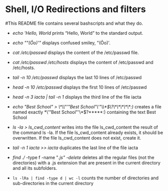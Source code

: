 # Shell, I/O Redirections and filters
#This README file contains several bashscripts and what they do.
* *echo 'Hello, World* prints “Hello, World” to the standard output.
* *echo "\"(Ôo)'"* displays confused smiley, "(Ôo)'.
* *cat /etc/passwd* displays the content of the /etc/passwd file.
* *cat /etc/passwd /etc/hosts* displays the content of /etc/passwd and /etc/hosts.
* *tail -n 10 /etc/passwd* displays the last 10 lines of /etc/passwd
* *head -n 10 /etc/passwd* displays the first 10 lines of /etc/passwd
* *head -n 3 iacta | tail -n 1* displays the third line of the file iacta
* *echo "Best School" > \\\*\\\\"'\"Best School\"\\'"\\\\\*\$\\\?\\\*\\\*\\\*\\\*\\\*:\)*  creates a file named exactly \*\\'"Best School"\'\\*$\?\*\*\*\*\*:) containing the text Best School
* *ls -la > ls_cwd_content* writes into the file ls_cwd_content the result of the command ls -la. If the file ls_cwd_content already exists, it should be overwritten. If the file ls_cwd_content does not exist, create it.

* *tail -n 1 iacta >> iacta* duplicates the last line of the file iacta

* *find ./* -type f -name "*.js" -delete* deletes all the regular files (not the directories) with a .js extension that are present in the current directory and all its subfolders.

* ```ls -lRa | find -type d | wc -l``` counts the number of directories and sub-directories in the current directory
